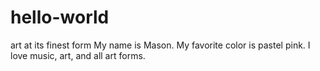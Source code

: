 # hello-world
art at its finest form
My name is Mason.
My favorite color is pastel pink.
I love music, art, and all art forms.
